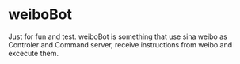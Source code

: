 weiboBot
========

Just for fun and test.  weiboBot is something that use sina weibo as Controler and Command server, receive instructions from weibo and excecute them.
